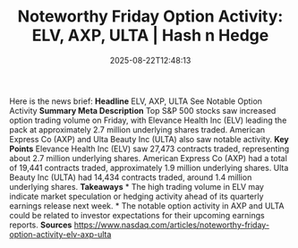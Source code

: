 ﻿---
title: "Noteworthy Friday Option Activity: ELV, AXP, ULTA | Hash n Hedge"
date: "2025-08-22T12:48:13"
category: "Markets"
summary: ""
slug: "noteworthy-friday-option-activity-elv-axp-ulta"
source_urls:
  - ""
seo:
  title: "Noteworthy Friday Option Activity: ELV, AXP, ULTA | Hash n Hedge | Hash n Hedge"
  description: ""
  keywords: ["news", "markets", "brief"]
---
Here is the news brief:  **Headline** ELV, AXP, ULTA See Notable Option Activity  **Summary Meta Description** Top S&P 500 stocks saw increased option trading volume on Friday, with Elevance Health Inc (ELV) leading the pack at approximately 2.7 million underlying shares traded. American Express Co (AXP) and Ulta Beauty Inc (ULTA) also saw notable activity.  **Key Points**   Elevance Health Inc (ELV) saw 27,473 contracts traded, representing about 2.7 million underlying shares.  American Express Co (AXP) had a total of 19,441 contracts traded, approximately 1.9 million underlying shares.  Ulta Beauty Inc (ULTA) had 14,434 contracts traded, around 1.4 million underlying shares.  **Takeaways**  * The high trading volume in ELV may indicate market speculation or hedging activity ahead of its quarterly earnings release next week. * The notable option activity in AXP and ULTA could be related to investor expectations for their upcoming earnings reports.  **Sources** https://www.nasdaq.com/articles/noteworthy-friday-option-activity-elv-axp-ulta